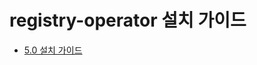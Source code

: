 # registry-operator 설치 가이드

* [5.0 설치 가이드](https://github.com/tmax-cloud/install-registry-operator/tree/5.0)